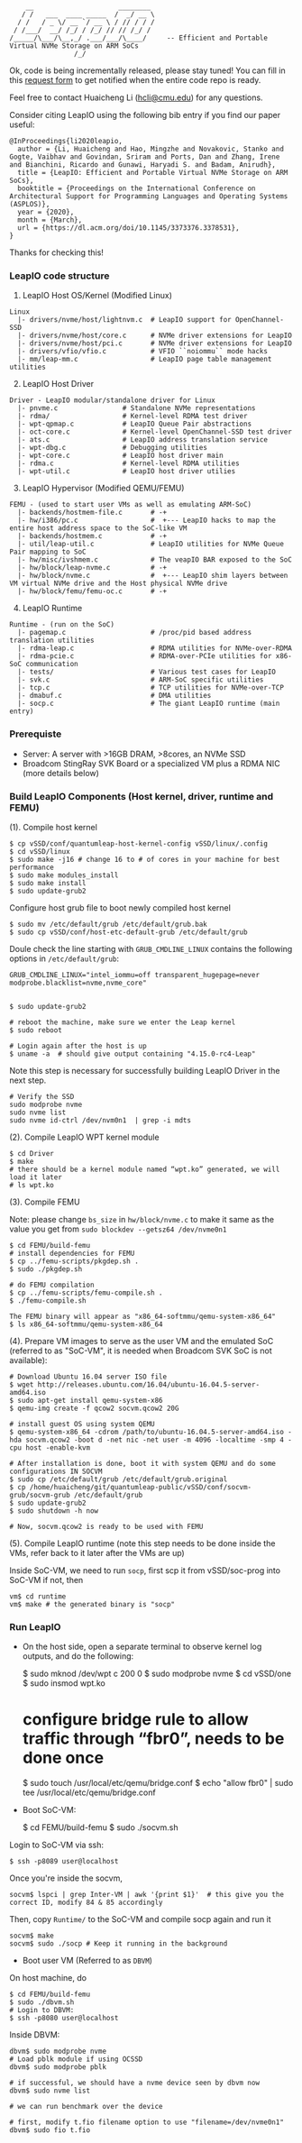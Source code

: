 ```

    __                     ________ 
   / /   ___  ____ _____  /  _/ __ \
  / /   / _ \/ __ `/ __ \ / // / / /
 / /___/  __/ /_/ / /_/ // // /_/ / 
/_____/\___/\__,_/ .___/___/\____/     -- Efficient and Portable Virtual NVMe Storage on ARM SoCs 
                /_/                 

```

Ok, code is being incrementally released, please stay tuned! You can fill in this [request form](https://docs.google.com/forms/d/e/1FAIpQLSeg-NpQ8hBlZGTgKVt72vOTo6HHYi9DX1_3DmioP2zTbe3cqw/viewform?vc=0&c=0&w=1&flr=0) to get notified when the entire code repo is ready. 

Feel free to contact Huaicheng Li (hcli@cmu.edu) for any questions.

Consider citing LeapIO using the following bib entry if you find our paper useful:

```
@InProceedings{li2020leapio,
  author = {Li, Huaicheng and Hao, Mingzhe and Novakovic, Stanko and Gogte, Vaibhav and Govindan, Sriram and Ports, Dan and Zhang, Irene and Bianchini, Ricardo and Gunawi, Haryadi S. and Badam, Anirudh},
  title = {LeapIO: Efficient and Portable Virtual NVMe Storage on ARM SoCs},
  booktitle = {Proceedings on the International Conference on Architectural Support for Programming Languages and Operating Systems (ASPLOS)},
  year = {2020},
  month = {March},
  url = {https://dl.acm.org/doi/10.1145/3373376.3378531},
}
```

Thanks for checking this!


### LeapIO code structure

1. LeapIO Host OS/Kernel (Modified Linux)

```
Linux
  |- drivers/nvme/host/lightnvm.c  # LeapIO support for OpenChannel-SSD
  |- drivers/nvme/host/core.c      # NVMe driver extensions for LeapIO
  |- drivers/nvme/host/pci.c       # NVMe driver extensions for LeapIO
  |- drivers/vfio/vfio.c           # VFIO ``noiommu`` mode hacks
  |- mm/leap-mm.c                  # LeapIO page table management utilities
```

2. LeapIO Host Driver

```
Driver - LeapIO modular/standalone driver for Linux
  |- pnvme.c                # Standalone NVMe representations
  |- rdma/                  # Kernel-level RDMA test driver
  |- wpt-qpmap.c            # LeapIO Queue Pair abstractions
  |- oct-core.c             # Kernel-level OpenChannel-SSD test driver
  |- ats.c                  # LeapIO address translation service
  |- wpt-dbg.c              # Debugging utilities
  |- wpt-core.c             # LeapIO host driver main
  |- rdma.c                 # Kernel-level RDMA utilities
  |- wpt-util.c             # LeapIO host driver utilies
```

3. LeapIO Hypervisor (Modified QEMU/FEMU)

```
FEMU - (used to start user VMs as well as emulating ARM-SoC)
  |- backends/hostmem-file.c       # -+
  |- hw/i386/pc.c                  #  +--- LeapIO hacks to map the entire host address space to the SoC-like VM
  |- backends/hostmem.c            # -+
  |- util/leap-util.c              # LeapIO utilities for NVMe Queue Pair mapping to SoC
  |- hw/misc/ivshmem.c             # The veapIO BAR exposed to the SoC
  |- hw/block/leap-nvme.c          # -+
  |- hw/block/nvme.c               #  +--- LeapIO shim layers between VM virtual NVMe drive and the Host physical NVMe drive
  |- hw/block/femu/femu-oc.c       # -+
```

4. LeapIO Runtime

```
Runtime - (run on the SoC)
  |- pagemap.c                     # /proc/pid based address translation utilities
  |- rdma-leap.c                   # RDMA utilities for NVMe-over-RDMA
  |- rdma-pcie.c                   # RDMA-over-PCIe utilities for x86-SoC communication
  |- tests/                        # Various test cases for LeapIO
  |- svk.c                         # ARM-SoC specific utilities
  |- tcp.c                         # TCP utilities for NVMe-over-TCP
  |- dmabuf.c                      # DMA utilities
  |- socp.c                        # The giant LeapIO runtime (main entry)
```

### Prerequiste


- Server: A server with >16GB DRAM, >8cores, an NVMe SSD 
- Broadcom StingRay SVK Board or a specialized VM plus a RDMA NIC (more details below)


### Build LeapIO Components (Host kernel, driver, runtime and FEMU)

(1). Compile host kernel


    $ cp vSSD/conf/quantumleap-host-kernel-config vSSD/linux/.config
    $ cd vSSD/linux
    $ sudo make -j16 # change 16 to # of cores in your machine for best performance
    $ sudo make modules_install
    $ sudo make install
    $ sudo update-grub2

Configure host grub file to boot newly compiled host kernel

    $ sudo mv /etc/default/grub /etc/default/grub.bak
    $ sudo cp vSSD/conf/host-etc-default-grub /etc/default/grub

Doule check the line starting with ``GRUB_CMDLINE_LINUX`` contains the following options in ``/etc/default/grub``:

    GRUB_CMDLINE_LINUX="intel_iommu=off transparent_hugepage=never modprobe.blacklist=nvme,nvme_core"


    $ sudo update-grub2

    # reboot the machine, make sure we enter the Leap kernel
    $ sudo reboot

    # Login again after the host is up
    $ uname -a  # should give output containing "4.15.0-rc4-Leap"


Note this step is necessary for successfully building LeapIO Driver in the next
step.


    # Verify the SSD
    sudo modprobe nvme
    sudo nvme list
    sudo nvme id-ctrl /dev/nvm0n1  | grep -i mdts


(2). Compile LeapIO WPT kernel module

    $ cd Driver
    $ make
    # there should be a kernel module named “wpt.ko” generated, we will load it later
    # ls wpt.ko


(3). Compile FEMU

Note: please change ``bs_size`` in ``hw/block/nvme.c`` to make it same as the value you get from ``sudo blockdev --getsz64 /dev/nvme0n1``

    $ cd FEMU/build-femu
    # install dependencies for FEMU
    $ cp ../femu-scripts/pkgdep.sh .
    $ sudo ./pkgdep.sh

    # do FEMU compilation
    $ cp ../femu-scripts/femu-compile.sh .
    $ ./femu-compile.sh

    The FEMU binary will appear as "x86_64-softmmu/qemu-system-x86_64"
    $ ls x86_64-softmmu/qemu-system-x86_64


(4). Prepare VM images to serve as the user VM and the emulated SoC (referred to as "SoC-VM", it is needed when Broadcom SVK SoC is not available):


    # Download Ubuntu 16.04 server ISO file
    $ wget http://releases.ubuntu.com/16.04/ubuntu-16.04.5-server-amd64.iso
    $ sudo apt-get install qemu-system-x86
    $ qemu-img create -f qcow2 socvm.qcow2 20G

    # install guest OS using system QEMU
    $ qemu-system-x86_64 -cdrom /path/to/ubuntu-16.04.5-server-amd64.iso -hda socvm.qcow2 -boot d -net nic -net user -m 4096 -localtime -smp 4 -cpu host -enable-kvm

    # After installation is done, boot it with system QEMU and do some configurations IN SOCVM
    $ sudo cp /etc/default/grub /etc/default/grub.original
    $ cp /home/huaicheng/git/quantumleap-public/vSSD/conf/socvm-grub/socvm-grub /etc/default/grub
    $ sudo update-grub2
    $ sudo shutdown -h now 

    # Now, socvm.qcow2 is ready to be used with FEMU 


(5). Compile LeapIO runtime (note this step needs to be done inside the VMs, refer back to it later after the VMs are up)


Inside SoC-VM, we need to run ``socp``, first scp it from vSSD/soc-prog into SoC-VM if not, then

    vm$ cd runtime
    vm$ make # the generated binary is "socp"


### Run LeapIO

- On the host side, open a separate terminal to observe kernel log outputs, and do the following:

    $ sudo mknod /dev/wpt c 200 0
    $ sudo modprobe nvme
    $ cd vSSD/one
    $ sudo insmod wpt.ko


    # configure bridge rule to allow traffic through “fbr0”, needs to be done once 
    $ sudo touch /usr/local/etc/qemu/bridge.conf
    $ echo "allow fbr0" | sudo tee /usr/local/etc/qemu/bridge.conf


- Boot SoC-VM:


    $ cd FEMU/build-femu
    $ sudo ./socvm.sh


Login to SoC-VM via ssh:

    $ ssh -p8089 user@localhost


Once you're inside the socvm,


    socvm$ lspci | grep Inter-VM | awk '{print $1}'  # this give you the correct ID, modify 84 & 85 accordingly 


Then, copy ``Runtime/`` to the SoC-VM and compile socp again and run it


    socvm$ make
    socvm$ sudo ./socp # Keep it running in the background


- Boot user VM (Referred to as ``DBVM``)

On host machine, do

    $ cd FEMU/build-femu
    $ sudo ./dbvm.sh
    # Login to DBVM:
    $ ssh -p8080 user@localhost


Inside DBVM:

    dbvm$ sudo modprobe nvme
    # Load pblk module if using OCSSD
    dbvm$ sudo modprobe pblk

    # if successful, we should have a nvme device seen by dbvm now
    dbvm$ sudo nvme list

    # we can run benchmark over the device

    # first, modify t.fio filename option to use "filename=/dev/nvme0n1"
    dbvm$ sudo fio t.fio

